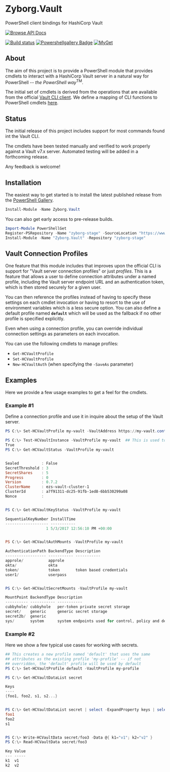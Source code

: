 # Zyborg.Vault
PowerShell client bindings for HashiCorp Vault

[![Browse API Docs][apidocs-badge]](docs/api)

[![Build status](https://ci.appveyor.com/api/projects/status/ldby4js60k32mqtl?svg=true)](https://ci.appveyor.com/project/ebekker/zyborg-vault)
[![Powershellgallery Badge][psgallery-badge]][psgallery-status]
[![MyGet](https://img.shields.io/myget/zyborg-stage/v/Zyborg.Vault.svg)](https://www.myget.org/feed/zyborg-stage/package/nuget/Zyborg.Vault)


## About

The aim of this project is to provide a PowerShell module that provides cmdlets
to interact with a HashiCorp Vault server in a natural way for PowerShell -- *the PowerShell way*<sup>TM</sup>.

The initial set of cmdlets is derived from the operations that are available
from the official [Vault CLI client](https://www.vaultproject.io/docs/commands/index.html).
We define a mapping of CLI functions to PowerShell cmdlets
[here](https://docs.google.com/spreadsheets/d/19Jt7iKim0CTmUPTF5sqga_D-yqYgCc3bmQSLmYmE6aQ/edit?usp=sharing).

[apidocs-badge]: https://img.shields.io/badge/API_Docs-BROWSE-blue.svg
[psgallery-badge]: https://img.shields.io/badge/PowerShell_Gallery-LATEST-green.svg
[psgallery-status]: https://www.powershellgallery.com/packages/Zyborg.Vault

## Status

The initial release of this project includes support for most commands found int the Vault CLI.

The cmdlets have been tested manually and verified to work properly against a Vault v7.x server.  Automated testing will be added in a forthcoming release.

Any feedback is welcome!

## Installation

The easiest way to get started is to install the latest published release from the [PowerShell Gallery](https://www.powershellgallery.com/packages/Zyborg.Vault).

```PowerShell
Install-Module -Name Zyborg.Vault
```

You can also get early access to pre-release builds.

```PowerShell
Import-Module PowerShellGet
Register-PSRepository -Name "zyborg-stage" -SourceLocation "https://www.myget.org/F/zyborg-stage/api/v3/index.json"
Install-Module -Name "Zyborg.Vault" -Repository "zyborg-stage"
```

## Vault Connection Profiles

One feature that this module includes that improves upon the official CLI is support for "Vault server connection profiles" or just *profiles*.  This is a feature that allows a user to define connection attributes under a named profile, including the Vault server endpoint URL and an authentication token, which is then stored securely for a given user.

You can then reference the profiles instead of having to specify these settings on each cmdlet invocation or having to resort to the use of environment variables which is a less secure option.  You can also define a default profile named **`default`** which will be used as the fallback if no other profile is specified explicitly.

Even when using a connection profile, you can override individual connection settings as parameters on each invocation.

You can use the following cmdlets to manage profiles:
* `Get-HCVaultProfile`
* `Set-HCVaultProfile`
* `New-HCVaultAuth` (when specifying the `-SaveAs` parameter)

## Examples

Here we provide a few usage examples to get a feel for the cmdlets.

### Example #1

Define a connection profile and use it in inquire about the setup of the Vault server.

```PowerShell
PS C:\> Set-HCVaultProfile my-vault -VaultAddress https://my-vault.contoso.local:8200 -VaultToken xxxx-yyyy-zzzz

PS C:\> Test-HCVaultInstance -VaultProfile my-vault  ## This is used to verify Vault server is initialized
True
PS C:\> Get-HCVaultStatus -VaultProfile my-vault


Sealed          : False
SecretThreshold : 3
SecretShares    : 5
Progress        : 0
Version         : 0.7.2
ClusterName     : ezs-vault-cluster-1
ClusterId       : a7f91311-dc25-91fb-1ed8-6bb530299a08
Nonce           :


PS C:\> Get-HCVaultKeyStatus -VaultProfile my-vault

SequentialKeyNumber InstallTime
------------------- -----------
                  1 5/3/2017 12:56:10 PM +00:00


PS C:\> Get-HCVaultAuthMounts -VaultProfile my-vault

AuthenticationPath BackendType Description
------------------ ----------- -----------
approle/           approle
okta/              okta
token/             token       token based credentials
user1/             userpass


PS C:\> Get-HCVaultSecretMounts -VaultProfile my-vault

MountPoint BackendType Description                                             MountConfiguration
---------- ----------- -----------                                             ------------------
cubbyhole/ cubbyhole   per-token private secret storage                        VaultSharp.Backends.System.Models.Mou...
secret/    generic     generic secret storage                                  VaultSharp.Backends.System.Models.Mou...
secret2b/  generic                                                             VaultSharp.Backends.System.Models.Mou...
sys/       system      system endpoints used for control, policy and debugging VaultSharp.Backends.System.Models.Mou...
```

### Example #2

Here we show a few typical use cases for working with secrets.

```PowerShell
## This creates a new profile named 'default' that uses the same
## attributes as the existing profile 'my-profile' -- if not
## overridden, the 'default' profile will be used by default
PS C:\> Set-HCVaultProfile default -VaultProfile my-profile

PS C:\> Get-HCVaultDataList secret

Keys
----
{foo1, foo2, s1, s2...}


PS C:\> Get-HCVaultDataList secret | select -ExpandProperty keys | select -First 3
foo1
foo2
s1


PS C:\> Write-HCVaultData secret/foo3 -Data @{ k1="v1"; k2="v2" }
PS C:\> Read-HCVaultData secret/foo3

Key Value
--- -----
k1  v1
k2  v2
```
